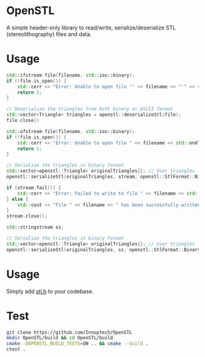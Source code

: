 # OpenSTL
A simple header-only library to read/write, serialize/deserialize STL (stereolithography) files and data.

# Usage
```c++
std::ifstream file(filename, std::ios::binary);
if (!file.is_open()) {
    std::cerr << "Error: Unable to open file '" << filename << "'" << std::endl;
    return 1;
}

// Deserialize the triangles from both binary or ASCII format
std::vector<Triangle> triangles = openstl::deserializeStl(file);
file.close()
```

```c++
std::ofstream file(filename, std::ios::binary);
if (!file.is_open()) {
    std::cerr << "Error: Unable to open file " << filename << std::endl;
    return 1;
}

// Serialize the triangles in binary format
std::vector<openstl::Triangle> originalTriangles{}; // User triangles
openstl::serializeStl(originalTriangles, stream, openstl::StlFormat::Binary); // Or StlFormat::ASCII

if (stream.fail()) {
    std::cerr << "Error: Failed to write to file " << filename << std::endl;
} else {
    std::cout << "File " << filename << " has been successfully written." << std::endl;
}
stream.close();
```

```c++
std::stringstream ss;

// Serialize the triangles in binary format
std::vector<openstl::Triangle> originalTriangles{}; // User triangles
openstl::serializeStl(originalTriangles, ss, openstl::StlFormat::Binary); // Or StlFormat::ASCII
```

# Usage
Simply add [stl.h](modules/core/include/openstl/core/stl.h) to your codebase.

# Test
```bash
git clone https://github.com/Innoptech/OpenSTL
mkdir OpenSTL/build && cd OpenSTL/build
cmake -DOPENSTL_BUILD_TESTS=ON .. && cmake --build .
ctest .
```